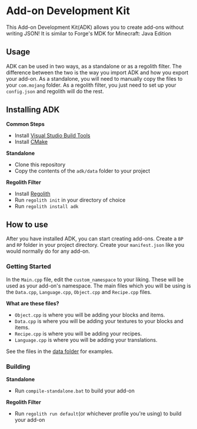 # Add-on Development Kit

This Add-on Development Kit(ADK) allows you to create add-ons without writing JSON! It is similar to Forge's MDK for Minecraft: Java Edition

## Usage

ADK can be used in two ways, as a standalone or as a regolith filter. The difference between the two is the way you import ADK and how you export your add-on.
As a standalone, you will need to manually copy the files to your `com.mojang` folder. As a regolith filter, you just need to set up your `config.json` and regolith will do the rest.

## Installing ADK

__**Common Steps**__
- Install [Visual Studio Build Tools](https://visualstudio.microsoft.com/downloads/#build-tools-for-visual-studio-2022)
- Install [CMake](https://cmake.org/install/)

__**Standalone**__
- Clone this repository
- Copy the contents of the `adk/data` folder to your project

__**Regolith Filter**__
- Install [Regolith](https://bedrock-oss.github.io/regolith/guide/installing)
- Run `regolith init` in your directory of choice
- Run `regolith install adk`

## How to use

After you have installed ADK, you can start creating add-ons. Create a `BP` and `RP` folder in your project directory.
Create your `manifest.json` like you would normally do for any add-on.

### Getting Started

In the `Main.cpp` file, edit the `custom_namespace` to your liking. These will be used as your add-on's namespace.
The main files which you will be using is the `Data.cpp`, `Language.cpp`, `Object.cpp` and `Recipe.cpp` files.

__**What are these files?**__
- `Object.cpp` is where you will be adding your blocks and items.
- `Data.cpp` is where you will be adding your textures to your blocks and items.
- `Recipe.cpp` is where you will be adding your recipes.
- `Language.cpp` is where you will be adding your translations.

See the files in the [data folder](adk/data) for examples.

### Building

__**Standalone**__

- Run `compile-standalone.bat` to build your add-on

__**Regolith Filter**__

- Run `regolith run default`(or whichever profile you're using) to build your add-on